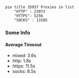 
```mermaid
pie title 35937 Proxies in list
    "HTTP" : 23072
    "HTTPS": 5256
    "SOCKS" : 11585
```

### Some Info
#### Average Timeout

- mixed: 3.6s
- http: 1.8s
- https: 11.5s
- socks: 8.5s